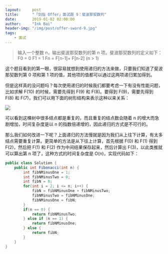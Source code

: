 ```yaml
---
layout:     post
title:      "「剑指 Offer」面试题 9：斐波那契数列"
date:       2019-01-02 02:00:00
author:     "Ink Bai"
header-img: "/img/post/offer-sword-9.jpg"
tags:
    - 面试
---
```

> 输入一个整数 n，输出斐波那契数列的第 n 项。斐波那契数列的定义如下：
F0 = 0
F1 = 1
Fn = F[n-1]+ F[n-2] (n > 1)

这个题目看到的第一眼，很容易就想到使用递归的方法来做，只要我们知道了斐波那契数列第 0 项和第 1 项的值，其他项的值都可以通过这两项递归累加得到。

但是这样真的没问题吗？每次使用递归的时候我们都要考虑一下有没有性能问题，比如求解 F(10) 的时候，需要先得到 F(9) 和 F(8)。要得到 F(9)，需要先得到 F(8) 和 F(7)，我们可以用下面的树形结构来表示这种以来关系：

![](/img/content/Fibonacci.png)

可以看到这棵树中很多结点都是重复的，而且重复的结点数会随着 n 的增大而急剧增加，时间复杂度是以 n 的指数倍递增的，因此递归的方式是不可行的。

那么我们如何改进一下呢？上面递归的方法慢就是因为我们从上往下计算，有太多结点需要重复计算。更简单的方法是从下往上计算，首先根据 F(0) 和 F(1) 得到 F(2)，然后把 F(1) 和 F(2) 作为中间结果保存起来，然后计算出 F(3)，以此类推就可以算出第 n 项了，这种方式的时间复杂度是 O(n)，实现代码如下：

```java
public class Solution {
    public int Fibonacci(int n) {
        int fibNMinusOne = 1;
        int fibNMinusTwo = 0;
        int fibN = 0;
        for(int i = 2; i <= n; i++) {
            fibN = fibNMinusOne + fibNMinusTwo;
            fibNMinusTwo = fibNMinusOne;
            fibNMinusOne = fibN;
        }
        if(n == 0) {
            return fibNMinusTwo;
        } else if (n == 1) {
            return fibNMinusOne;
        } else {
            return fibN;
        }
    }
}
```
